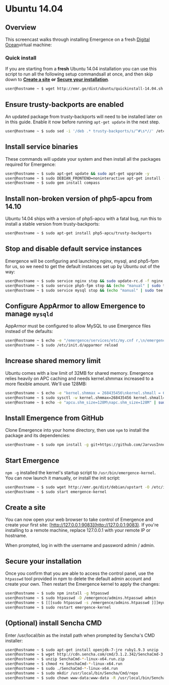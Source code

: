 # Ubuntu 14.04

## Overview <a id="overview}### Screencast {#screencast"></a>

This screencast walks through installing Emergence on a fresh [Digital Ocean](https://www.digitalocean.com/?refcode=889859901aab)virtual machine:

### Quick install <a id="quickinstall"></a>

If you are starting from a **fresh** Ubuntu 14.04 installation you can use this script to run all the following setup commandsall at once, and then skip down to [**Create a site**](ubuntu-14.04.md#create-a-site) **or** [**Secure your installation**](ubuntu-14.04.md#secure).

```bash
user@hostname ~ $ wget http://emr.ge/dist/ubuntu/quickinstall-14.04.sh -O - | sudo sh
```

## Ensure trusty-backports are enabled <a id="enable-backports"></a>

An updated package from trusty-backports will need to be installed later on in this guide. Enable it now before running `apt-get update` in the next step.

```bash
user@hostname ~ $ sudo sed -i '/deb .* trusty-backports/s/^#\s*//' /etc/apt/sources.list
```

## Install service binaries <a id="service-binaries"></a>

These commands will update your system and then install all the packages required for Emergence:

```bash
user@hostname ~ $ sudo apt-get update && sudo apt-get upgrade -y
user@hostname ~ $ sudo DEBIAN_FRONTEND=noninteractive apt-get install -y git python-software-properties python g++ make ruby-dev nodejs npm nodejs-legacy nginx php5-fpm php5-cli php5-apcu php5-mysql php5-gd php5-json php5-curl php5-intl php5-imagick mysql-server mysql-client gettext imagemagick postfix
user@hostname ~ $ sudo gem install compass
```

## Install non-broken version of php5-apcu from 14.10 <a id="patch-apcu"></a>

Ubuntu 14.04 ships with a version of php5-apcu with a fatal bug, run this to install a stable version from trusty-backports:

```bash
user@hostname ~ $ sudo apt-get install php5-apcu/trusty-backports
```

## Stop and disable default service instances <a id="disable-services"></a>

Emergence will be configuring and launching nginx, mysql, and php5-fpm for us, so we need to get the default instances set up by Ubuntu out of the way:

```bash
user@hostname ~ $ sudo service nginx stop && sudo update-rc.d -f nginx disable
user@hostname ~ $ sudo service php5-fpm stop && (echo "manual" | sudo tee /etc/init/php5-fpm.override)
user@hostname ~ $ sudo service mysql stop && (echo "manual" | sudo tee /etc/init/mysql.override)
```

## Configure AppArmor to allow Emergence to manage `mysqld` <a id="apparmor"></a>

AppArmor must be configured to allow MySQL to use Emergence files instead of the defaults:

```bash
user@hostname ~ $ echo -e "/emergence/services/etc/my.cnf r,\n/emergence/services/data/mysql/ r,\n/emergence/services/data/mysql/** rwk,\n/emergence/services/run/mysqld/mysqld.sock w,\n/emergence/services/run/mysqld/mysqld.pid rw," | sudo tee -a /etc/apparmor.d/local/usr.sbin.mysqld
user@hostname ~ $ sudo /etc/init.d/apparmor reload
```

## Increase shared memory limit <a id="shared-memory"></a>

Ubuntu comes with a low limit of 32MB for shared memory. Emergence relies heavily on APC caching and needs kernel.shmmax increased to a more flexible amount. We'll use 128MB:

```bash
user@hostname ~ $ echo -e "kernel.shmmax = 268435456\nkernel.shmall = 65536" | sudo tee -a /etc/sysctl.d/60-shmmax.conf
user@hostname ~ $ sudo sysctl -w kernel.shmmax=268435456 kernel.shmall=65536
user@hostname ~ $ echo -e "apcu.shm_size=128M\napc.shm_size=128M" | sudo tee -a /etc/php5/mods-available/apcu.ini
```

## Install Emergence from GitHub <a id="emergence-github"></a>

Clone Emergence into your home directory, then use `npm` to install the package and its dependencies:

```bash
user@hostname ~ $ sudo npm install -g git+https://github.com/JarvusInnovations/Emergence
```

## Start Emergence <a id="start-emergence"></a>

`npm -g` installed the kernel's startup script to `/usr/bin/emergence-kernel`. You can now launch it manually, or install the init script:

```bash
user@hostname ~ $ sudo wget http://emr.ge/dist/debian/upstart -O /etc/init/emergence-kernel.conf
user@hostname ~ $ sudo start emergence-kernel
```

## Create a site <a id="create-a-site"></a>

You can now open your web browser to take control of Emergence and create your first site: [http://127.0.0.1:9083](http://127.0.0.1:9083). If you're installing to a remote machine, replace 127.0.0.1 with your remote IP or hostname.

When prompted, log in with the username and password admin / admin.

## Secure your installation <a id="secure"></a>

Once you confirm that you are able to access the control panel, use the `htpasswd` tool provided in npm to delete the default admin account and create your own. Then restart the Emergence kernel to apply the changes:

```bash
user@hostname ~ $ sudo npm install -g htpasswd
user@hostname ~ $ sudo htpasswd -D /emergence/admins.htpasswd admin
user@hostname ~ $ [[[sudo htpasswd -s /emergence/admins.htpasswd ]]]myusername
user@hostname ~ $ sudo restart emergence-kernel
```

## \(Optional\) install Sencha CMD <a id="sencha-cmd"></a>

Enter /usr/local/bin as the install path when prompted by Sencha's CMD installer:

```bash
user@hostname ~ $ sudo apt-get install openjdk-7-jre ruby1.9.3 unzip
user@hostname ~ $ wget http://cdn.sencha.com/cmd/3.1.2.342/SenchaCmd-3.1.2.342-linux-x64.run.zip
user@hostname ~ $ unzip SenchaCmd-*-linux-x64.run.zip
user@hostname ~ $ chmod +x SenchaCmd-*-linux-x64.run
user@hostname ~ $ sudo ./SenchaCmd-*-linux-x64.run
user@hostname ~ $ sudo mkdir /usr/local/bin/Sencha/Cmd/repo
user@hostname ~ $ sudo chown www-data:www-data -R /usr/local/bin/Sencha/Cmd/repo
```

